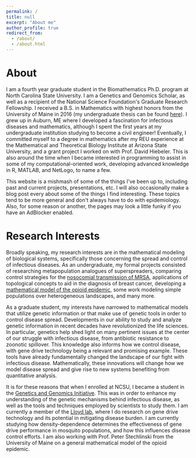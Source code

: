 ```yaml
---
permalink: /
title: null
excerpt: "About me"
author_profile: true
redirect_from: 
  - /about/
  - /about.html
---
```



<h1>
About
</h1>

<p> I am a fourth year graduate student in the Biomathematics 
Ph.D. program at North Carolina State University. I am a Genetics and Genomics Scholar, as well as a recipient of the 
National Science Foundation's Graduate Research Fellowship. I received a B.S. in 
Mathematics with highest honors from the University of Maine in 2016 (my undergraduate
thesis can be found <a href="https://digitalcommons.library.umaine.edu/honors/630/" target="_blank"  rel="noopener noreferrer">here</a>). 
I grew up in Auburn, ME where
I developed a fascination for infectious diseases and mathematics, although I spent the first
years at my undergraduate institution studying to become a civil engineer! Eventually, I 
committed myself to a degree in mathematics after my REU experience at the 
Mathematical and Theoretical Biology Institute at Arizona State University, 
and a grant project I worked on with Prof. David Hiebeler. This is also around
the time when I became interested in programming to assist in some of my 
computational-oriented work, developing advanced knowledge in R, MATLAB, and 
NetLogo, to name a few. </p>

<p>
This website is a mishmash of some of the things I've been up to, including past and current projects,
presentations, etc. I will also occasionally make a blog post every about some of the things I find interesting. 
These topics tend to be more general and don't always have to do with epidemiology. Also,
for some reason or another, the pages may look a little funky if you have an AdBlocker enabled. 
</p>

<h1>
Research Interests
</h1>

<p>
Broadly speaking, my research interests are in the mathematical modeling 
of biological systems, specifically those concerning the spread and control 
of infectious diseases. As an undergraduate, my formal projects consisted
of researching metapopulation analogues of superspreaders, comparing control strategies
for the <a href="https://arxiv.org/abs/1911.07711" target="_blank"  rel="noopener noreferrer">nosocomial transmission of MRSA</a>, 
applications of topological
concepts to aid in the diagnosis of breast cancer, developing a <a href="https://digitalcommons.library.umaine.edu/honors/630/" target="_blank"  rel="noopener noreferrer">mathematical model of the opioid epidemic</a>,
some work modeling simple
populations over heterogeneous landscapes, and many more. 
</p>

<p>
As a graduate student, my interests have narrowed to mathematical models that utilize genetic information
or that make use of genetic tools in order to control disease spread. Developments in our ability 
to study and analyze genetic information in recent decades have 
revolutionized the life sciences. In particular, genetics help shed light on many pertinent 
issues at the center of our struggle with infectious disease, from antibiotic resistance 
to zoonotic spillover. This knowledge also informs how we control disease, with gene 
drive technology being a relevant and promising example. These tools have already fundamentally changed the 
landscape of our fight with infectious 
disease. Mathematically, these innovations will change how we model disease spread and 
give rise to new systems benefiting from quantitative analysis. 
</p>

It is for these reasons that when I enrolled at NCSU, I became a student in the 
<a href="https://ggi.ncsu.edu/" target="_blank"  rel="noopener noreferrer">Genetics and Genomics Initiative</a>. This was in order to enhance my 
understanding of the genetic mechanisms behind infectious disease, as well as the tools
and techniques employed by scientists to study them. I am currently a 
member of the <a href="http://alun.math.ncsu.edu/" target="_blank"  rel="noopener noreferrer">Lloyd lab</a>, where I do research on
gene drive technology and its potential in mitigating disease burden. I am currently studying how 
density-dependence determines the effectiveness of gene drive performance in mosquito populations,
and how this influences disease control efforts. I am also working with Prof. Peter Stechlinski 
from the University of Maine on a general mathematical model of the opioid epidemic. 

